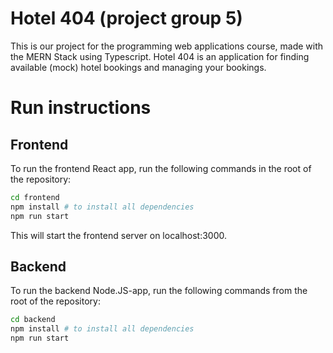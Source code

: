 # Hotel 404 (project group 5)

This is our project for the programming web applications course, made with the MERN Stack using Typescript. Hotel 404 is an application for finding available (mock) hotel bookings and managing your bookings. 

# Run instructions 
## Frontend
To run the frontend React app, run the following commands in the root of the repository: 
```bash
cd frontend
npm install # to install all dependencies
npm run start
```
This will start the frontend server on localhost:3000. 

## Backend 
To run the backend Node.JS-app, run the following commands from the root of the repository: 
```bash
cd backend
npm install # to install all dependencies
npm run start
```
    
